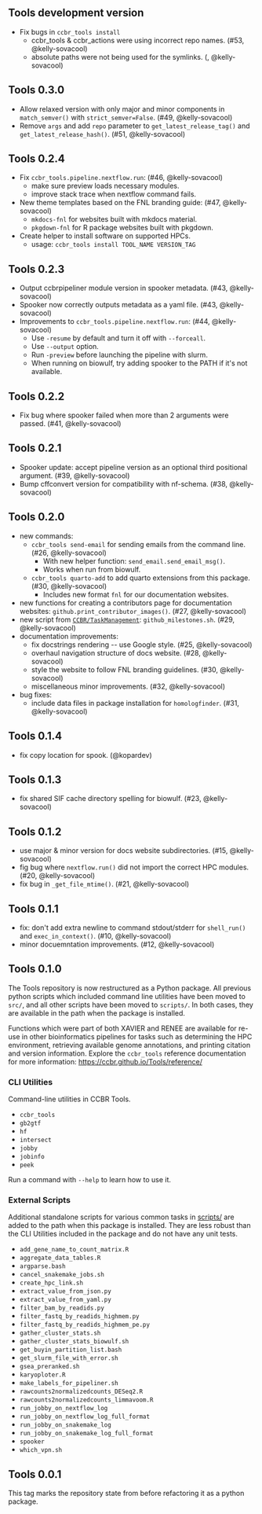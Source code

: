 ## Tools development version

- Fix bugs in `ccbr_tools install`
  - ccbr_tools & ccbr_actions were using incorrect repo names. (#53, @kelly-sovacool)
  - absolute paths were not being used for the symlinks. (, @kelly-sovacool)

## Tools 0.3.0

- Allow relaxed version with only major and minor components in `match_semver()` with `strict_semver=False`. (#49, @kelly-sovacool)
- Remove `args` and add `repo` parameter to `get_latest_release_tag()` and `get_latest_release_hash()`. (#51, @kelly-sovacool)

## Tools 0.2.4

- Fix `ccbr_tools.pipeline.nextflow.run`: (#46, @kelly-sovacool)
  - make sure preview loads necessary modules.
  - improve stack trace when nextflow command fails.
- New theme templates based on the FNL branding guide: (#47, @kelly-sovacool)
  - `mkdocs-fnl` for websites built with mkdocs material.
  - `pkgdown-fnl` for R package websites built with pkgdown.
- Create helper to install software on supported HPCs.
  - usage: `ccbr_tools install TOOL_NAME VERSION_TAG`

## Tools 0.2.3

- Output ccbrpipeliner module version in spooker metadata. (#43, @kelly-sovacool)
- Spooker now correctly outputs metadata as a yaml file. (#43, @kelly-sovacool)
- Improvements to `ccbr_tools.pipeline.nextflow.run`: (#44, @kelly-sovacool)
  - Use `-resume` by default and turn it off with `--forceall`.
  - Use `--output` option.
  - Run `-preview` before launching the pipeline with slurm.
  - When running on biowulf, try adding spooker to the PATH if it's not available.

## Tools 0.2.2

- Fix bug where spooker failed when more than 2 arguments were passed. (#41, @kelly-sovacool)

## Tools 0.2.1

- Spooker update: accept pipeline version as an optional third positional argument. (#39, @kelly-sovacool)
- Bump cffconvert version for compatibility with nf-schema. (#38, @kelly-sovacool)

## Tools 0.2.0

- new commands:
  - `ccbr_tools send-email` for sending emails from the command line. (#26, @kelly-sovacool)
    - With new helper function: `send_email.send_email_msg()`.
    - Works when run from biowulf.
  - `ccbr_tools quarto-add` to add quarto extensions from this package. (#30, @kelly-sovacool)
    - Includes new format `fnl` for our documentation websites.
- new functions for creating a contributors page for documentation websites: `github.print_contributor_images()`. (#27, @kelly-sovacool)
- new script from [`CCBR/TaskManagement`](https://github.com/CCBR/TaskManagement/tree/103c73d41858d400fba95ed2130d7d5653f243e0/scripts): `github_milestones.sh`. (#29, @kelly-sovacool)
- documentation improvements:
  - fix docstrings rendering -- use Google style. (#25, @kelly-sovacool)
  - overhaul navigation structure of docs website. (#28, @kelly-sovacool)
  - style the website to follow FNL branding guidelines. (#30, @kelly-sovacool)
  - miscellaneous minor improvements. (#32, @kelly-sovacool)
- bug fixes:
  - include data files in package installation for `homologfinder`. (#31, @kelly-sovacool)

## Tools 0.1.4

- fix copy location for spook. (@kopardev)

## Tools 0.1.3

- fix shared SIF cache directory spelling for biowulf. (#23, @kelly-sovacool)

## Tools 0.1.2

- use major & minor version for docs website subdirectories. (#15, @kelly-sovacool)
- fig bug where `nextflow.run()` did not import the correct HPC modules. (#20, @kelly-sovacool)
- fix bug in `_get_file_mtime()`. (#21, @kelly-sovacool)

## Tools 0.1.1

- fix: don't add extra newline to command stdout/stderr for `shell_run()` and `exec_in_context()`. (#10, @kelly-sovacool)
- minor docuemntation improvements. (#12, @kelly-sovacool)

## Tools 0.1.0

The Tools repository is now restructured as a Python package.
All previous python scripts which included command line utilities have been
moved to `src/`, and all other scripts have been moved to `scripts/`.
In both cases, they are available in the path when the package is installed.

Functions which were part of both XAVIER and RENEE are available for re-use in
other bioinformatics pipelines for tasks such as determining the HPC
environment, retrieving available genome annotations, and printing citation and
version information.
Explore the `ccbr_tools` reference documentation for more information:
<https://ccbr.github.io/Tools/reference/>

### CLI Utilities

Command-line utilities in CCBR Tools.

- `ccbr_tools`
- `gb2gtf`
- `hf`
- `intersect`
- `jobby`
- `jobinfo`
- `peek`

Run a command with `--help` to learn how to use it.

### External Scripts

Additional standalone scripts for various common tasks in
[scripts/](scripts/) are added to the path when this package is
installed. They are less robust than the CLI Utilities included in the
package and do not have any unit tests.

- `add_gene_name_to_count_matrix.R`
- `aggregate_data_tables.R`
- `argparse.bash`
- `cancel_snakemake_jobs.sh`
- `create_hpc_link.sh`
- `extract_value_from_json.py`
- `extract_value_from_yaml.py`
- `filter_bam_by_readids.py`
- `filter_fastq_by_readids_highmem.py`
- `filter_fastq_by_readids_highmem_pe.py`
- `gather_cluster_stats.sh`
- `gather_cluster_stats_biowulf.sh`
- `get_buyin_partition_list.bash`
- `get_slurm_file_with_error.sh`
- `gsea_preranked.sh`
- `karyoploter.R`
- `make_labels_for_pipeliner.sh`
- `rawcounts2normalizedcounts_DESeq2.R`
- `rawcounts2normalizedcounts_limmavoom.R`
- `run_jobby_on_nextflow_log`
- `run_jobby_on_nextflow_log_full_format`
- `run_jobby_on_snakemake_log`
- `run_jobby_on_snakemake_log_full_format`
- `spooker`
- `which_vpn.sh`

## Tools 0.0.1

This tag marks the repository state from before refactoring it as a python package.
